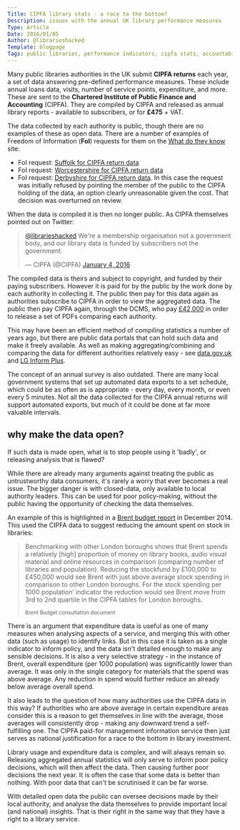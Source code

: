 ```yaml
---
Title: CIPFA library stats - a race to the bottom?
Description: issues with the annual UK library performance measures
Type: Article
Date: 2016/01/05
Author: @librarieshacked
Template: blogpage
Tags: public libraries, performance indicators, cipfa stats, accountability
---
```


Many public libraries authorities in the UK submit **CIPFA returns** each year, a set of data answering pre-defined performance measures.  These include annual loans data, visits, number of service points, expenditure, and more.  These are sent to the **Chartered Institute of Public Finance and Accounting** (CIPFA). They are compiled by CIPFA and released as annual library reports - available to subscribers, or for **£475** + VAT.

The data collected by each authority is public, though there are no examples of these as open data.  There are a number of examples of Freedom of Information (**FoI**) requests for them on the [What do they know](https://www.whatdotheyknow.com/) site:

- FoI request: [Suffolk for CIPFA return data](https://www.whatdotheyknow.com/request/library_cipfa_returns_2)
- FoI request: [Worcestershire for CIPFA return data](https://www.whatdotheyknow.com/request/library_statistics_40)
- FoI request: [Derbyshire for CIPFA return data](https://www.whatdotheyknow.com/request/cipfa_2). In this case the request was initially refused by pointing the member of the public to the CIPFA holding of the data, an option clearly unreasonable given the cost.  That decision was overturned on review.

When the data is compiled it is then no longer public.  As CIPFA themselves pointed out on Twitter:

<blockquote class="twitter-tweet" lang="en-gb"><p lang="en" dir="ltr"><a href="https://twitter.com/librarieshacked">@librarieshacked</a> We&#39;re a membership organisation not a government body, and our library data is funded by subscribers not the government.</p>&mdash; CIPFA (@CIPFA) <a href="https://twitter.com/CIPFA/status/683953497990115328">January 4, 2016</a></blockquote>
<script async src="//platform.twitter.com/widgets.js" charset="utf-8"></script>

The compiled data is theirs and subject to copyright, and funded by their paying subscribers.  However it is paid for by the public by the work done by each authority in collecting it.  The public then pay for this data again as authorities subscribe to CIPFA in order to view the aggregated data.  The public then pay CIPFA again, through the DCMS, who pay [£42,000](http://www.cipfastats.net/news/newsstory.asp?content=17410) in order to release a set of PDFs comparing each authority.     

This may have been an efficient method of compiling statistics a number of years ago, but there are public data portals that can hold such data and make it freely available.  As well as making aggregating/combining and comparing the data for different authorities relatively easy - see [data.gov.uk](https://data.gov.uk/) and [LG Inform Plus](http://opendata.esd.org.uk/).

The concept of an annual survey is also outdated.  There are many local government systems that set up automated data exports to a set schedule, which could be as often as is appropriate - every day, every month, or even every 5 minutes.  Not all the data collected for the CIPFA annual returns will support automated exports, but much of it could be done at far more valuable intervals.

## why make the data open?

If such data is made open, what is to stop people using it 'badly', or releasing analysis that is flawed?

While there are already many arguments against treating the public as untrustworthy data consumers, it's rarely a worry that ever becomes a real issue.  The bigger danger is with closed-data, only available to local authority leaders.  This can be used for poor policy-making, without the public having the opportunity of checking the data themselves.

An example of this is highlighted in a [Brent budget report](http://democracy.brent.gov.uk/documents/b8067/Budget%20report%20and%20appendices%20Monday%2015-Dec-2014%2019.00%20Cabinet.pdf?T=9) in December 2014.  This used the CIPFA data to suggest reducing the amount spent on stock in libraries:

<blockquote><p>Benchmarking with other London boroughs shows that Brent spends a relatively [high] proportion of money on library books, audio visual material and online resources in comparison (comparing number of libraries and population).  Reducing the stockfund by £100,000 to £450,000 would see Brent with just above average stock spending in comparison to other London boroughs. For the stock spending per 1000 population’ indicator the reduction would see Brent move from 3rd to 2nd quartile in the CIPFA tables for London boroughs. </p><small>Brent Budget consultation document</small></blockquote>

There is an argument that expenditure data is useful as one of many measures when analysing aspects of a service, and merging this with other data (such as usage) to identify links.  But in this case it is taken as a single indicator to inform policy, and the data isn't detailed enough to make any sensible decisions.  It is also a very selective strategy - in the instance of Brent, overall expenditure (per 1000 population) was significantly lower than average.  It was only in the single category for materials that the spend was above average.  Any reduction in spend would further reduce an already below average overall spend.

It also leads to the question of how many authorities use the CIPFA data in this way?  If authorities who are above average in certain expenditure areas consider this is a reason to get themselves in line with the average, those averages will consistently drop - making any downward trend a self-fulfilling one.  The CIPFA paid-for management information service then just serves as national justification for a race to the bottom in library investment.

Library usage and expenditure data is complex, and will always remain so.  Releasing aggregated annual statistics will only serve to inform poor policy decisions, which will then affect the data.  Then causing further poor decisions the next year.  It is often the case that some data is better than nothing.  With poor data that can't be scrutinised it can be far worse.

With detailed open data the public can oversee decisions made by their local authority, and analyse the data themselves to provide important local (and national) insights.  That is their right in the same way that they have a right to a library service.